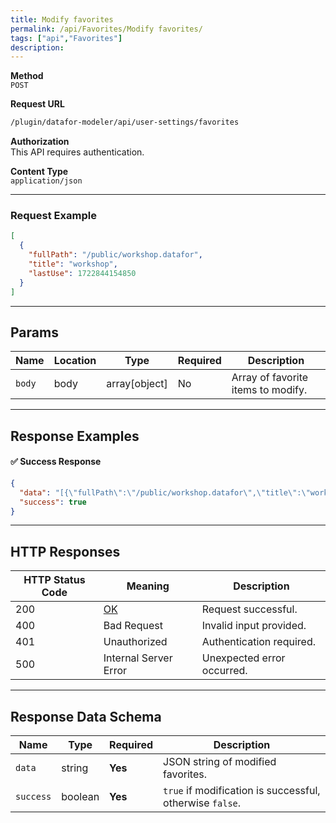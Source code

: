 ```yaml
---
title: Modify favorites
permalink: /api/Favorites/Modify favorites/
tags: ["api","Favorites"]
description:
---
```


**Method**  
`POST`

**Request URL**
```html
/plugin/datafor-modeler/api/user-settings/favorites
```

**Authorization**  
This API requires authentication.

**Content Type**  
`application/json`

---

### **Request Example**

```json
[
  {
    "fullPath": "/public/workshop.datafor",
    "title": "workshop",
    "lastUse": 1722844154850
  }
]
```

---

## **Params**

| Name       | Location | Type          | Required | Description |
|------------|----------|---------------|----------|-------------|
| `body`     | body     | array[object] | No       | Array of favorite items to modify. |

---

## **Response Examples**

#### ✅ **Success Response**
```json
{
  "data": "[{\"fullPath\":\"/public/workshop.datafor\",\"title\":\"workshop\",\"lastUse\":1722844154850}]",
  "success": true
}
```

---

## **HTTP Responses**

| HTTP Status Code | Meaning                                                 | Description |
|------------------|---------------------------------------------------------|-------------|
| 200              | [OK](https://tools.ietf.org/html/rfc7231#section-6.3.1) | Request successful. |
| 400              | Bad Request                                             | Invalid input provided. |
| 401              | Unauthorized                                            | Authentication required. |
| 500              | Internal Server Error                                   | Unexpected error occurred. |

---

## **Response Data Schema**

| Name      | Type    | Required | Description |
|-----------|--------|----------|-------------|
| `data`    | string | **Yes**  | JSON string of modified favorites. |
| `success` | boolean | **Yes**  | `true` if modification is successful, otherwise `false`. |
